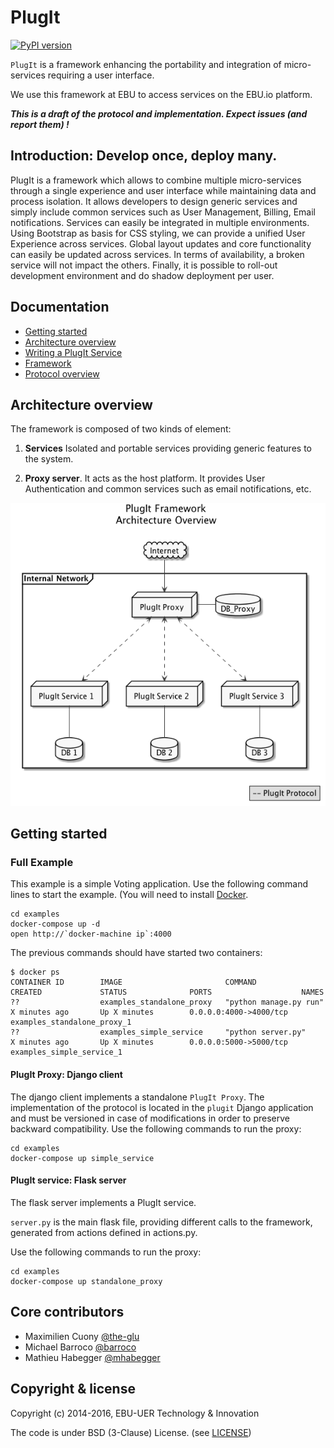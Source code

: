 PlugIt
=======
[![PyPI version](https://badge.fury.io/py/plugit.png)](https://badge.fury.io/py/plugit)

`PlugIt` is a framework enhancing the portability and integration of micro-services requiring a user interface.

We use this framework at EBU to access services on the EBU.io platform. 

***This is a draft of the protocol and implementation. Expect issues (and report them) !***


## Introduction: Develop once, deploy many.
 
PlugIt is a framework which allows to combine multiple micro-services through a single experience and user interface while maintaining data and process isolation. 
It allows developers to design generic services and simply include common services such as User Management, Billing, Email notifications.
Services can easily be integrated in multiple environments. Using Bootstrap as basis for CSS styling, we can provide a unified User Experience across services. 
Global layout updates and core functionality can easily be updated across services.
In terms of availability, a broken service will not impact the others. 
Finally, it is possible to roll-out development environment and do shadow deployment per user.


## Documentation

* [Getting started](#getting-started)
* [Architecture overview](#architecture-overview)
* [Writing a PlugIt Service](./docs/new-plugit-service.md)
* [Framework](./docs/framework.md)
* [Protocol overview](./docs/protocol.md)


## Architecture overview

The framework is composed of two kinds of element:

1. **Services** Isolated and portable services providing generic features to the system.

2. **Proxy server**. It acts as the host platform. It provides User Authentication and common services such as email notifications, etc.


![architecture-overview](./docs/images/architecture_overview.png)

## Getting started

<!--
### New service

1. Install the plugit package:

  pip install plugit

2. Create a new service:

  #!/usr/bin/env python
  # -*- coding: utf-8 -*-
  
  import plugit
  import actions
  
  if __name__ == "__main__":
      plugit.load_actions(actions)
      plugit.app.run(host="0.0.0.0", debug=plugit.params.DEBUG, threaded=True)
-->

### Full Example

This example is a simple Voting application. Use the following command lines to start the example. 
(You will need to install [Docker](https://docs.docker.com/engine/installation/).

    cd examples
    docker-compose up -d
    open http://`docker-machine ip`:4000
    

The previous commands should have started two containers:
    
    $ docker ps
    CONTAINER ID        IMAGE                       COMMAND                  CREATED             STATUS              PORTS                    NAMES
    ??                  examples_standalone_proxy   "python manage.py run"   X minutes ago       Up X minutes        0.0.0.0:4000->4000/tcp   examples_standalone_proxy_1
    ??                  examples_simple_service     "python server.py"       X minutes ago       Up X minutes        0.0.0.0:5000->5000/tcp   examples_simple_service_1


#### PlugIt Proxy: Django client

The django client implements a standalone `PlugIt Proxy`. The implementation of the protocol is located in the `plugit` 
Django application and must be versioned in case of modifications in order to preserve backward compatibility. 
Use the following commands to run the proxy:

    cd examples 
    docker-compose up simple_service


#### PlugIt service: Flask server

The flask server implements a PlugIt service.

`server.py` is the main flask file, providing different calls to the framework, generated from actions defined in actions.py. 

Use the following commands to run the proxy:

    cd examples 
    docker-compose up standalone_proxy


## Core contributors

* Maximilien Cuony [@the-glu](https://github.com/the-glu)
* Michael Barroco [@barroco](https://github.com/barroco)
* Mathieu Habegger [@mhabegger](https://github.com/mhabegger)


## Copyright & license

Copyright (c) 2014-2016, EBU-UER Technology & Innovation

The code is under BSD (3-Clause) License. (see [LICENSE](./LICENSE))

